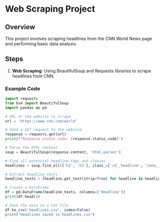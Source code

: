 # Web Scraping Project

## Overview
This project involves scraping headlines from the CNN World News page and performing basic data analysis.

## Steps
1. **Web Scraping**: Using BeautifulSoup and Requests libraries to scrape headlines from CNN.

### Example Code

```python
import requests
from bs4 import BeautifulSoup
import pandas as pd

# URL of the website to scrape
url = 'https://www.cnn.com/world'

# Send a GET request to the website
response = requests.get(url)
print(f"Response status code: {response.status_code}")

# Parse the HTML content
soup = BeautifulSoup(response.content, 'html.parser')

# Find all potential headline tags and classes
headlines = soup.find_all(['h2', 'h3'], class_=['cd__headline', 'zone__title', 'cd__headline-text'])

# Extract headline texts
headline_texts = [headline.get_text(strip=True) for headline in headlines]

# Create a DataFrame
df = pd.DataFrame(headline_texts, columns=['Headline'])
print(df.head())

# Save the data to a CSV file
df.to_csv('headlines.csv', index=False)
print("Headlines saved to headlines.csv")




